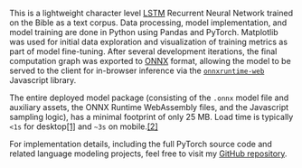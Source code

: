 This is a lightweight character level [LSTM](https://en.wikipedia.org/wiki/Long_short-term_memory) Recurrent Neural Network trained on the Bible as a text corpus. Data processing, model implementation, and model training are done in Python using Pandas and PyTorch. Matplotlib was used for initial data exploration and visualization of training metrics as part of model fine-tuning. After several development iterations, the final computation graph was exported to [ONNX](https://docs.pytorch.org/docs/stable/onnx.html) format, allowing the model to be served to the client for in-browser inference via the [`onnxruntime-web`](https://onnxruntime.ai/docs/) Javascript library.

The entire deployed model package (consisting of the `.onnx` model file and auxiliary assets, the ONNX Runtime WebAssembly files, and the Javascript sampling logic), has a minimal footprint of only 25 MB. Load time is typically `<1s` for desktop<a href="/bible-rnn/desktop_performance.html" class="cite">[1]</a> and `~3s` on mobile.<a href="/bible-rnn/mobile_performance.html" class="cite">[2]</a>

For implementation details, including the full PyTorch source code and related language modeling projects, feel free to visit my [GitHub repository](https://github.com/ruitaiS/language_models).